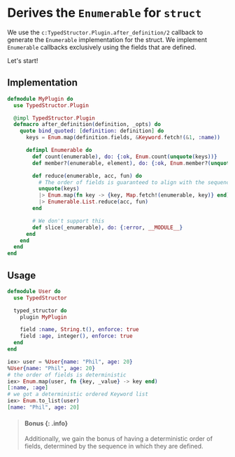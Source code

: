 # Derives the `Enumerable` for `struct`

We use the `c:TypedStructor.Plugin.after_definition/2` callback to
generate the `Enumerable` implementation for the struct.
We implement `Enumerable` callbacks exclusively using the fields that are defined.

Let's start!

## Implementation
```elixir
defmodule MyPlugin do
  use TypedStructor.Plugin

  @impl TypedStructor.Plugin
  defmacro after_definition(definition, _opts) do
    quote bind_quoted: [definition: definition] do
      keys = Enum.map(definition.fields, &Keyword.fetch!(&1, :name))

      defimpl Enumerable do
        def count(enumerable), do: {:ok, Enum.count(unquote(keys))}
        def member?(enumerable, element), do: {:ok, Enum.member?(unquote(keys), element)}

        def reduce(enumerable, acc, fun) do
          # The order of fields is guaranteed to align with the sequence in which they are defined.
          unquote(keys)
          |> Enum.map(fn key -> {key, Map.fetch!(enumerable, key)} end)
          |> Enumerable.List.reduce(acc, fun)
        end

        # We don't support this
        def slice(_enumerable), do: {:error, __MODULE__}
      end
    end
  end
end
```

## Usage
```elixir
defmodule User do
  use TypedStructor

  typed_structor do
    plugin MyPlugin

    field :name, String.t(), enforce: true
    field :age, integer(), enforce: true
  end
end
```

```elixir
iex> user = %User{name: "Phil", age: 20}
%User{name: "Phil", age: 20}
# the order of fields is deterministic
iex> Enum.map(user, fn {key, _value} -> key end)
[:name, :age]
# we got a deterministic ordered Keyword list
iex> Enum.to_list(user)
[name: "Phil", age: 20]
```

> #### Bonus {: .info}
> Additionally, we gain the bonus of having a deterministic order of fields,
> determined by the sequence in which they are defined.
